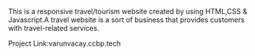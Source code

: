 This is a responsive travel/tourism website created by using HTML,CSS & Javascript.A travel website is a sort of business that provides customers with travel-related services.

Project Link:varunvacay.ccbp.tech
